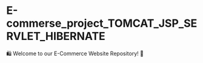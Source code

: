 # E-commerse_project_TOMCAT_JSP_SERVLET_HIBERNATE
🛍️ Welcome to our E-Commerce Website Repository! 🛒
